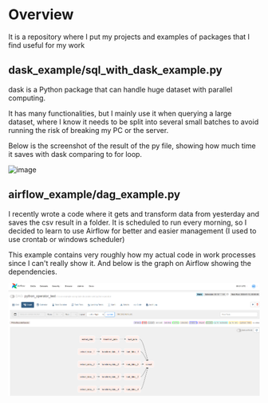 # Overview
It is a repository where I put my projects and examples of packages that I find useful for my work

## dask_example/sql_with_dask_example.py
dask is a Python package that can handle huge dataset with parallel computing. 

It has many functionalities, but I mainly use it when querying a large dataset, where I know it needs to be split into several small batches to avoid running the risk of breaking my PC or the server. <br />

Below is the screenshot of the result of the py file, showing how much time it saves with dask comparing to for loop. <br />

![image](https://github.com/HarryCheng1110/personal_project/assets/29909951/40420b36-64be-4ec0-8c1e-8b81c26d0477)

## airflow_example/dag_example.py
I recently wrote a code where it gets and transform data from yesterday and saves the csv result in a folder. It is scheduled to run every morning, so I decided to learn to use Airflow for better and easier management (I used to use crontab or windows scheduler)

This example contains very roughly how my actual code in work processes since I can't really show it. And below is the graph on Airflow showing the dependencies.

![image](https://raw.githubusercontent.com/HarryCheng1110/personal_project/main/screenshot/airflow_dag.png)